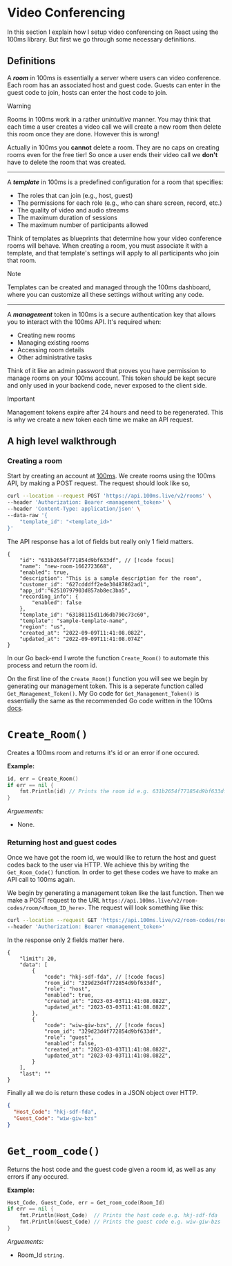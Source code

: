 # Video Conferencing
In this section I explain how I setup video conferencing on React using the 100ms library. But first we go through
some necessary definitions.

## Definitions
A **_room_** in 100ms is essentially a server where users can video conference. Each room has an
associated host and guest code. Guests can enter in the guest code to join, hosts can enter the
host code to join.

> [!Warning]
> Rooms in 100ms work in a rather _unintuitive_ manner. You may think that each time a user creates a video call we will
> create a new room then delete this room once they are done. However this is wrong!
>
> Actually in 100ms you **cannot** delete a room. They are no caps on creating rooms even for the free tier! So once
> a user ends their video call we **don't** have to delete the room that was created.
---

A **_template_** in 100ms is a predefined configuration for a room that specifies:
- The roles that can join (e.g., host, guest)
- The permissions for each role (e.g., who can share screen, record, etc.)
- The quality of video and audio streams
- The maximum duration of sessions
- The maximum number of participants allowed

Think of templates as blueprints that determine how your video conference rooms will behave. When creating a room,
you must associate it with a template, and that template's settings will apply to all participants who join that room.

> [!NOTE]
> Templates can be created and managed through the 100ms dashboard, where you can customize all these settings
> without writing any code.
---

A **_management_** token in 100ms is a secure authentication key that allows you to interact with the 100ms API.
It's required when:
- Creating new rooms
- Managing existing rooms
- Accessing room details
- Other administrative tasks

Think of it like an admin password that proves you have permission to manage rooms on your 100ms account. This token should be kept secure and only used in your backend code, never exposed to the client side.

> [!IMPORTANT]
> Management tokens expire after 24 hours and need to be regenerated. This is why we create a new token each time we
> make an API request.

## A high level walkthrough

### Creating a room
Start by creating an account at [100ms](https://www.100ms.live/). We create rooms using the 100ms API, by making a
POST request. The request should look like so,

```bash
curl --location --request POST 'https://api.100ms.live/v2/rooms' \
--header 'Authorization: Bearer <management_token>' \
--header 'Content-Type: application/json' \
--data-raw '{
    "template_id": "<template_id>"
}'
```

The API response has a lot of fields but really only 1 field matters.

```json{2}
{
    "id": "631b2654f771854d9bf633df", // [!code focus]
    "name": "new-room-1662723668",
    "enabled": true,
    "description": "This is a sample description for the room",
    "customer_id": "627cdddff2e4e30487862ad1",
    "app_id":"62510797903d857ab8ec3ba5",
    "recording_info": {
        "enabled": false
    },
    "template_id": "63188115d11d6db790c73c60",
    "template": "sample-template-name",
    "region": "us",
    "created_at": "2022-09-09T11:41:08.082Z",
    "updated_at": "2022-09-09T11:41:08.074Z"
}
```

In our Go back-end I wrote the function `Create_Room()` to automate this process and return the room id.

On the first line of the `Create_Room()` function you will see we begin by generating our management token. This
is a seperate function called `Get_Management_Token()`. My Go code for `Get_Management_Token()` is essentially the same
as the recommended Go code written in the 100ms
[docs](https://www.100ms.live/docs/get-started/v2/get-started/security-and-tokens#management-token-for-rest-api).

# `Create_Room()`
Creates a 100ms room and returns it's id or an error if one occured.

**Example:**
```go
id, err = Create_Room()
if err == nil {
	fmt.Println(id) // Prints the room id e.g. 631b2654f771854d9bf633df
}
```

_Arguements:_
- None.

### Returning host and guest codes
Once we have got the room id, we would like to return the host and guest codes back to the user via HTTP. We
achieve this by writing the `Get_Room_Code()` function. In order to get these codes we have to make an API call to
100ms again.

We begin by generating a management token like the last function. Then we make a POST request to the URL
`https://api.100ms.live/v2/room-codes/room/<Room_ID_here>`. The request will look something like this:

```bash
curl --location --request GET 'https://api.100ms.live/v2/room-codes/room/<room_id>' \
--header 'Authorization: Bearer <management_token>'
```

In the response only 2 fields matter here.

```json{5,13}
{
    "limit": 20,
    "data": [
        {
            "code": "hkj-sdf-fda", // [!code focus]
            "room_id": "329d23d4f772854d9bf633df",
            "role": "host",
            "enabled": true,
            "created_at": "2023-03-03T11:41:08.082Z",
            "updated_at": "2023-03-03T11:41:08.082Z",
    	},
    	{
            "code": "wiw-giw-bzs", // [!code focus]
            "room_id": "329d23d4f772854d9bf633df",
            "role": "guest",
            "enabled": false,
            "created_at": "2023-03-03T11:41:08.082Z",
            "updated_at": "2023-03-03T11:41:08.082Z",
    	}
    ],
    "last": ""
}
```

Finally all we do is return these codes in a JSON object over HTTP.

```json
{
  "Host_Code": "hkj-sdf-fda",
  "Guest_Code": "wiw-giw-bzs"
}
```

# `Get_room_code()`
Returns the host code and the guest code given a room id, as well as any errors if any occured.

**Example:**

```go
Host_Code, Guest_Code, err = Get_room_code(Room_Id)
if err == nil {
	fmt.Println(Host_Code)  // Prints the host code e.g. hkj-sdf-fda
	fmt.Println(Guest_Code) // Prints the guest code e.g. wiw-giw-bzs
}
```

_Arguements:_
- Room_Id `string`.
